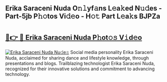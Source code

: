 ## Erika Saraceni Nuda O𝚗𝚕yf𝚊ns L𝚎a𝚔ed N𝚞𝚍es - Part-5jb P𝚑𝚘tos Vi𝚍𝚎o - H𝚘𝚝 Part L𝚎a𝚔s BJPZa

# <h2><a href="http://kf7voyn.oniu.top/?m=Erika+Saraceni+Nuda">🔗👉 🔴 Erika Saraceni Nuda P𝚑ot𝚘𝚜 V𝚒d𝚎o</a></h2>

[![Erika Saraceni Nuda Nu𝚍e𝚜](https://i.imgur.com/0qMVB7G.gif)](http://kf7voyn.oniu.top/?m=Erika+Saraceni+Nuda)
Social media personality Erika Saraceni Nuda, acclaimed for sharing dance and lifestyle knowledge, through presentations and blogs. Trailblazing technologist Erika Saraceni Nuda, recognized for their innovative solutions and commitment to advancing technology.  
